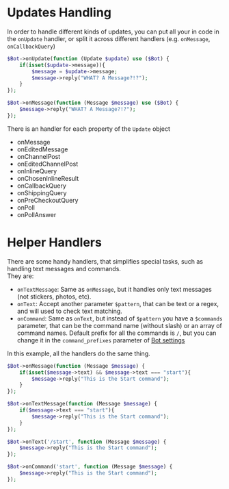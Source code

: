 # Updates Handling

In order to handle different kinds of updates, you can put all your in code in the `onUpdate` handler, or split it across different handlers (e.g. `onMessage`, `onCallbackQuery`)

```php
$Bot->onUpdate(function (Update $update) use ($Bot) {
    if(isset($update->message)){
        $message = $update->message;
        $message->reply("WHAT? A Message?!?");
    }
});
```

```php
$Bot->onMessage(function (Message $message) use ($Bot) {
    $message->reply("WHAT? A Message?!?");
});
```

There is an handler for each property of the `Update` object

- onMessage
- onEditedMessage
- onChannelPost
- onEditedChannelPost
- onInlineQuery
- onChosenInlineResult
- onCallbackQuery
- onShippingQuery
- onPreCheckoutQuery
- onPoll
- onPollAnswer

# Helper Handlers

There are some handy handlers, that simplifies special tasks, such as handling text messages and commands.  
They are:  
- `onTextMessage`: Same as `onMessage`, but it handles only text messages (not stickers, photos, etc).  
- `onText`: Accept another parameter `$pattern`, that can be text or a regex, and will used to check text matching.  
- `onCommand`: Same as `onText`, but instead of `$pattern` you have a `$commands` parameter, that can be the command name (without slash) or an array of command names. Default prefix for all the commands is `/`, but you can change it in the `command_prefixes` parameter of [Bot settings](construct.md)

In this example, all the handlers do the same thing.

```php
$Bot->onMessage(function (Message $message) {
    if(isset($message->text) && $message->text === "start"){
        $message->reply("This is the Start command");
    }
});

$Bot->onTextMessage(function (Message $message) {
    if($message->text === "start"){
        $message->reply("This is the Start command");
    }
});

$Bot->onText('/start', function (Message $message) {
    $message->reply("This is the Start command");
});

$Bot->onCommand('start', function (Message $message) {
    $message->reply("This is the Start command");
});

```
